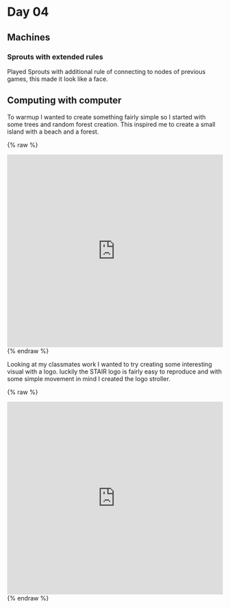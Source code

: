 # Day 04 

## Machines

### Sprouts with extended rules

Played Sprouts with additional rule of connecting to nodes of previous games, this made it look like a face.

## Computing with computer

To warmup I wanted to create something fairly simple so I started with some trees and random forest creation. This inspired me to create a small island with a beach and a forest.

{% raw %}
<iframe src="https://editor.p5js.org/Theonean/full/A81EGXGdY" width="100%" height="450" frameborder="no"></iframe>
{% endraw %}

Looking at my classmates work I wanted to try creating some interesting visual with a logo. luckily the STAIR logo is fairly easy to reproduce and with some simple movement in mind I created the logo stroller.

{% raw %}
<iframe src="https://editor.p5js.org/Theonean/full/r4Hndy4E4" width="100%" height="450" frameborder="no"></iframe>
{% endraw %}
